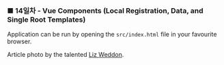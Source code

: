 <h3>■ 14일차 - Vue Components (Local Registration, Data, and Single Root Templates)</h3>

Application can be run by opening the `src/index.html` file in your favourite browser.

Article photo by the talented [Liz Weddon](https://unsplash.com/photos/Uncdy8uz1lI).
